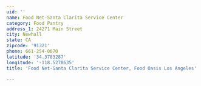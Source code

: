 ```yaml
---
uid: ''
name: Food Net-Santa Clarita Service Center
category: Food Pantry
address_1: 24271 Main Street
city: Newhall
state: CA
zipcode: '91321'
phone: 661-254-0070
latitude: '34.3783287'
longitude: '-118.5278635'
title: 'Food Net-Santa Clarita Service Center, Food Oasis Los Angeles'

---
```

